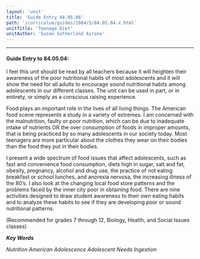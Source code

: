 ```yaml
---
layout: 'unit'
title: 'Guide Entry 84.05.04'
path: '/curriculum/guides/1984/5/84.05.04.x.html'
unitTitle: 'Teenage Diet'
unitAuthor: 'Susan Sutherland Airone'
---
```


<body>
<hr/>
 <h4>
  Guide Entry to 84.05.04:
 </h4>
 I feel this unit should be read by all teachers because it will heighten their awareness of the poor nutritional habits of most adolescents and it will show the need for all adults to encourage sound nutritional habits among adolescents in our different classes. The unit can be used in part, or in entirety, or simply as a conscious raising experience.
 <p>
  Food plays an important role in the lives of all living things.  The American food scene represents a study in a variety of extremes.  I am concerned with the malnutrition, faulty or poor nutrition, which can be due to inadequate intake of nutrients OR the over consumption of foods in improper amounts, that is being practiced by so many adolescents in our society today.  Most teenagers are more particular about the clothes they wear on their bodies than the food they put in their bodies.
 </p>
 <p>
  I present a wide spectrum of food issues that affect adolescents, such as fast and convenience food consumption, diets high in sugar, salt and fat, obesity, pregnancy, alcohol and drug use, the practice of not eating breakfast or school lunches, and anorexia nervosa, the increasing illness of the 80’s.  I also look at the changing local food store patterns and the problems faced by the inner city poor in obtaining food.  There are nine activities designed to draw student awareness to their own eating habits and to analyze these habits to see if they are developing poor or sound nutritional patterns.
 </p>
 <p>
  (Recommended for grades 7 through 12, Biology, Health, and Social Issues classes)
 </p>
<p>
  <b>
   <i>
    Key Words
   </i>
  </b>
  <br/>
 </p>
 <p>
  <i>
   Nutrition American Adolescence Adolescent Needs Ingestion
  </i>
 </p>

</body>

